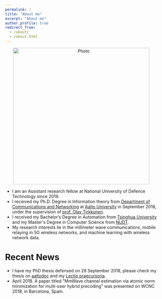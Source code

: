 ```yaml
---
permalink: /
title: "About me"
excerpt: "About me"
author_profile: true
redirect_from: 
  - /about/
  - /about.html
---
```


<p align="center">
  <img src="https://dengjunquan.github.io/images/Junquan_github.jpg?raw=true" alt="Photo" style="width: 450px;"/> 
</p>

* I am an Assistant research fellow at National University of Defence Technology since 2019.
* I received my Ph.D. Degree in Information theory from [Department of Communications and Networking](http://comnet.aalto.fi/en/)  at [Aalto University](https://www.aalto.fi/) in September 2018, under the supervision of [prof. Olav Tirkkonen](http://users.comnet.aalto.fi/oltirkko/). 
* I received my Bachelor’s Degree in Automation from [Tsinghua University](http://www.tsinghua.edu.cn/publish/newthuen/) and my Master's Degree in Computer Science from [NUDT](https://www.nudt.edu.cn/szdw/index.htm).
* My research interests lie in the millimeter wave communications, mobile relaying in 5G wireless networks, and machine learning with
wireless network data.


# Recent News

* I have my PhD thesis defensed on 28 September 2018, please check my thesis on [aaltodoc](https://aaltodoc.aalto.fi/handle/123456789/34031) and my [Lectio praecursoria](http://dengjunquan.github.io/files/Lectio.pdf).
* April 2018. A paper titled "MmWave channel estimation via atomic norm minimization for multi-user hybrid precoding" was presented on
WCNC 2018, in Barcelona, Spain.
